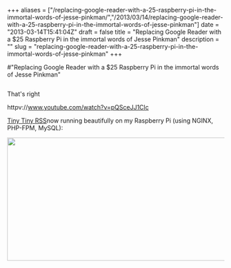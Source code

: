 +++
aliases = ["/replacing-google-reader-with-a-25-raspberry-pi-in-the-immortal-words-of-jesse-pinkman/","/2013/03/14/replacing-google-reader-with-a-25-raspberry-pi-in-the-immortal-words-of-jesse-pinkman"]
date = "2013-03-14T15:41:04Z"
draft = false
title = "Replacing Google Reader with a $25 Raspberry Pi in the immortal words of Jesse Pinkman"
description = ""
slug = "replacing-google-reader-with-a-25-raspberry-pi-in-the-immortal-words-of-jesse-pinkman"
+++

#"Replacing Google Reader with a $25 Raspberry Pi in the immortal words of Jesse Pinkman"

<a href="https://s3-eu-west-1.amazonaws.com/conoroneill.net/wp-content/uploads/2013/03/Jesse-and-Walter-High-Five-RV.gif"><img class="alignnone wp-image-949" title="Jesse-and-Walter-High-Five-RV" src="https://s3-eu-west-1.amazonaws.com/conoroneill.net/wp-content/uploads/2013/03/Jesse-and-Walter-High-Five-RV.gif" alt="" /></a>

That's right

httpv://www.youtube.com/watch?v=pQSceJJ1Clc

<a href="http://tt-rss.org/">Tiny Tiny RSS</a>now running beautifully on my Raspberry Pi (using NGINX, PHP-FPM, MySQL):

<a href="https://s3-eu-west-1.amazonaws.com/conoroneill.net/wp-content/uploads/2013/03/ttrss.jpg"><img class="alignnone size-large wp-image-950" title="ttrss" src="https://s3-eu-west-1.amazonaws.com/conoroneill.net/wp-content/uploads/2013/03/ttrss-1024x502.jpg" alt="" width="584" height="286" /></a>